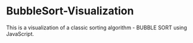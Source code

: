 # BubbleSort-Visualization
This is a visualization of a classic sorting algorithm - BUBBLE SORT using JavaScript.
